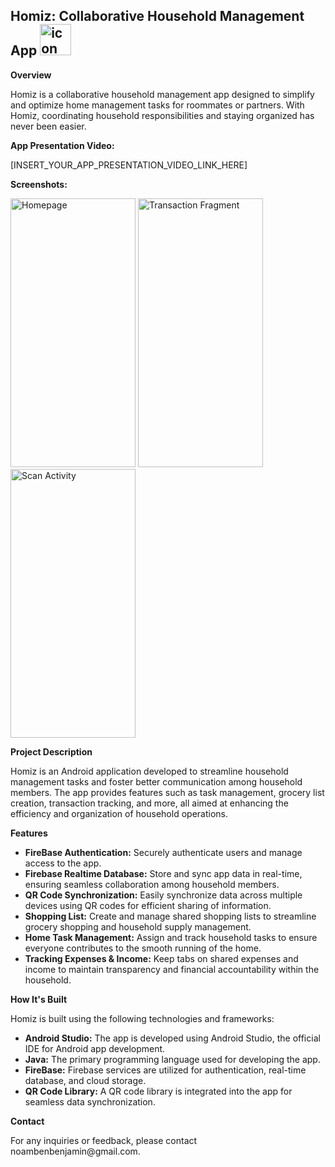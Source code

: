 <h2>Homiz: Collaborative Household Management App  <img src="https://github.com/Noam0/Homie-App/assets/101128914/2818e2d1-353b-46ad-9e9e-9227481ac127" alt="icon" width="50" height="50"></h2>

<p><strong>Overview</strong></p>
<p>Homiz is a collaborative household management app designed to simplify and optimize home management tasks for roommates or partners. With Homiz, coordinating household responsibilities and staying organized has never been easier.</p>

<p><strong>App Presentation Video:</strong></p>
[INSERT_YOUR_APP_PRESENTATION_VIDEO_LINK_HERE]

<p><strong>Screenshots:</strong></p>
<img src="https://github.com/Noam0/Homie-App/assets/101128914/74d896e2-5aef-4f0a-8021-71c213e9d198" alt="Homepage" width="200" height="430">
<img src="https://github.com/Noam0/Homie-App/assets/101128914/e1f5c291-137b-44ae-b7ea-95ec8e7b8a7e" alt="Transaction Fragment" width="200" height="430">
<img src="https://github.com/Noam0/Homie-App/assets/101128914/11a3f3b3-81fb-43dd-83e2-2b57e1959c3a" alt="Scan Activity" width="200" height="430">

<p><strong>Project Description</strong></p>
<p>Homiz is an Android application developed to streamline household management tasks and foster better communication among household members. The app provides features such as task management, grocery list creation, transaction tracking, and more, all aimed at enhancing the efficiency and organization of household operations.</p>

<p><strong>Features</strong></p>
<ul>
  <li><strong>FireBase Authentication:</strong> Securely authenticate users and manage access to the app.</li>
  <li><strong>Firebase Realtime Database:</strong> Store and sync app data in real-time, ensuring seamless collaboration among household members.</li>
  <li><strong>QR Code Synchronization:</strong> Easily synchronize data across multiple devices using QR codes for efficient sharing of information.</li>
  <li><strong>Shopping List:</strong> Create and manage shared shopping lists to streamline grocery shopping and household supply management.</li>
  <li><strong>Home Task Management:</strong> Assign and track household tasks to ensure everyone contributes to the smooth running of the home.</li>
  <li><strong>Tracking Expenses & Income:</strong> Keep tabs on shared expenses and income to maintain transparency and financial accountability within the household.</li>
</ul>

<p><strong>How It's Built</strong></p>
<p>Homiz is built using the following technologies and frameworks:</p>
<ul>
  <li><strong>Android Studio:</strong> The app is developed using Android Studio, the official IDE for Android app development.</li>
  <li><strong>Java:</strong> The primary programming language used for developing the app.</li>
  <li><strong>FireBase:</strong> Firebase services are utilized for authentication, real-time database, and cloud storage.</li>
  <li><strong>QR Code Library:</strong> A QR code library is integrated into the app for seamless data synchronization.</li>
</ul>

<p><strong>Contact</strong></p>
<p>For any inquiries or feedback, please contact noambenbenjamin@gmail.com.</p>
